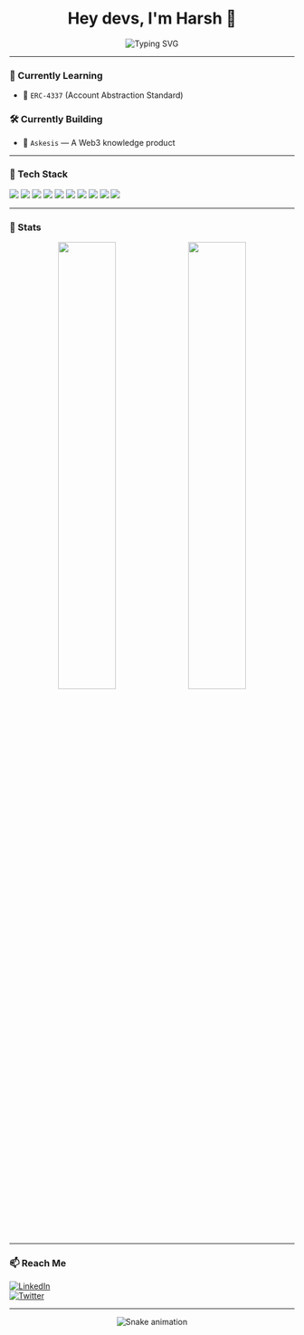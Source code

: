 <h1 align="center">Hey devs, I'm Harsh 👋</h1>

<p align="center">
  <img src="https://readme-typing-svg.demolab.com?font=Fira+Code&size=24&pause=1000&center=true&vCenter=true&width=460&lines=Learning%20and%20building%20Web3%20Products." alt="Typing SVG" />
</p>

---

### 🚀 Currently Learning
- 🔐 `ERC-4337` (Account Abstraction Standard)

### 🛠️ Currently Building
- 🧠 `Askesis` — A Web3 knowledge product

---

### 🧩 Tech Stack
<img src="https://img.shields.io/badge/Python-3776AB?style=for-the-badge&logo=python&logoColor=white" />
  <img src="https://img.shields.io/badge/C++-00599C?style=for-the-badge&logo=c%2B%2B&logoColor=white" />
  <img src="https://img.shields.io/badge/JavaScript-F7DF1E?style=for-the-badge&logo=javascript&logoColor=black" />
  <img src="https://img.shields.io/badge/Solidity-363636?style=for-the-badge&logo=solidity&logoColor=white" />
  <img src="https://img.shields.io/badge/React-20232A?style=for-the-badge&logo=react&logoColor=61DAFB" />
  <img src="https://img.shields.io/badge/Node.js-339933?style=for-the-badge&logo=node.js&logoColor=white" />
  <img src="https://img.shields.io/badge/Hardhat-F5F5F5?style=for-the-badge&logo=ethereum&logoColor=black" />
  <img src="https://img.shields.io/badge/Figma-F24E1E?style=for-the-badge&logo=figma&logoColor=white" />
  <img src="https://img.shields.io/badge/UI/UX-FF4088?style=for-the-badge&logo=Adobe&logoColor=white" />
  <img src="https://img.shields.io/badge/IPFS-65C2CB?style=for-the-badge&logo=ipfs&logoColor=white" />
  

---

### 🧪 Stats
<p align="center">
  <img src="https://github-readme-stats.vercel.app/api?username=harshdev&show_icons=true&theme=radical" width="45%" />
  <img src="https://streak-stats.demolab.com?user=harshdev&theme=radical" width="45%" />
</p>

---

### 📫 Reach Me
[![LinkedIn](https://img.shields.io/badge/-LinkedIn-blue?style=flat&logo=linkedin)](https://linkedin.com/in/flerk3n)  
[![Twitter](https://img.shields.io/badge/-Twitter-1DA1F2?style=flat&logo=twitter&logoColor=white)](https://twitter.com/flerk3n)

---

<p align="center">
  <img src="https://raw.githubusercontent.com/flerk3n/flerk3n/output/github-contribution-grid-snake.svg" alt="Snake animation" />
</p>
